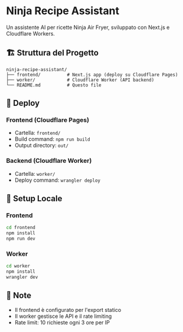 # Ninja Recipe Assistant

Un assistente AI per ricette Ninja Air Fryer, sviluppato con Next.js e Cloudflare Workers.

## 🏗️ Struttura del Progetto

```
ninja-recipe-assistant/
├── frontend/          # Next.js app (deploy su Cloudflare Pages)
├── worker/            # Cloudflare Worker (API backend)
└── README.md          # Questo file
```

## 🚀 Deploy

### Frontend (Cloudflare Pages)
- Cartella: `frontend/`
- Build command: `npm run build`
- Output directory: `out/`

### Backend (Cloudflare Worker)
- Cartella: `worker/`
- Deploy command: `wrangler deploy`

## 🔧 Setup Locale

### Frontend
```bash
cd frontend
npm install
npm run dev
```

### Worker
```bash
cd worker
npm install
wrangler dev
```

## 📝 Note

- Il frontend è configurato per l'export statico
- Il worker gestisce le API e il rate limiting
- Rate limit: 10 richieste ogni 3 ore per IP 